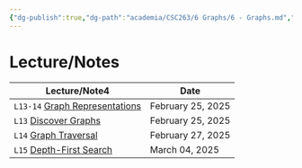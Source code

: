 ```yaml
---
{"dg-publish":true,"dg-path":"academia/CSC263/6 Graphs/6 - Graphs.md","permalink":"/academia/csc-263/6-graphs/6-graphs/","tags":["module","university","cs"],"created":"2025-02-26T02:37:01.404-05:00","updated":"2025-02-26T02:37:12.050-05:00"}
---
```



# Lecture/Notes

<div><table class="dataview table-view-table"><thead class="table-view-thead"><tr class="table-view-tr-header"><th class="table-view-th"><span>Lecture/Note</span><span class="dataview small-text">4</span></th><th class="table-view-th"><span>Date</span></th></tr></thead><tbody class="table-view-tbody"><tr><td><span> <code>L13-14</code> <a data-tooltip-position="top" aria-label="100 Academia/CSC263/6 Graphs/Graph Representations.md" data-href="100 Academia/CSC263/6 Graphs/Graph Representations.md" href="100 Academia/CSC263/6 Graphs/Graph Representations.md" class="internal-link" target="_blank" rel="noopener nofollow">Graph Representations</a></span></td><td>February 25, 2025</td></tr><tr><td><span> <code>L13</code> <a data-tooltip-position="top" aria-label="100 Academia/CSC263/6 Graphs/Discover Graphs.md" data-href="100 Academia/CSC263/6 Graphs/Discover Graphs.md" href="100 Academia/CSC263/6 Graphs/Discover Graphs.md" class="internal-link" target="_blank" rel="noopener nofollow">Discover Graphs</a></span></td><td>February 25, 2025</td></tr><tr><td><span> <code>L14</code> <a data-tooltip-position="top" aria-label="100 Academia/CSC263/6 Graphs/Graph Traversal.md" data-href="100 Academia/CSC263/6 Graphs/Graph Traversal.md" href="100 Academia/CSC263/6 Graphs/Graph Traversal.md" class="internal-link" target="_blank" rel="noopener nofollow">Graph Traversal</a></span></td><td>February 27, 2025</td></tr><tr><td><span> <code>L15</code> <a data-tooltip-position="top" aria-label="100 Academia/CSC263/6 Graphs/Depth-First Search.md" data-href="100 Academia/CSC263/6 Graphs/Depth-First Search.md" href="100 Academia/CSC263/6 Graphs/Depth-First Search.md" class="internal-link" target="_blank" rel="noopener nofollow">Depth-First Search</a></span></td><td>March 04, 2025</td></tr></tbody></table></div>
